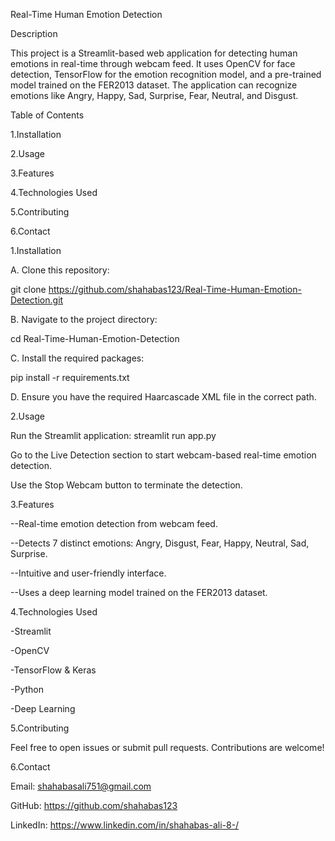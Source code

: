 Real-Time Human Emotion Detection

Description

This project is a Streamlit-based web application for detecting human emotions in real-time through webcam feed. It uses OpenCV for face detection, TensorFlow for the emotion recognition model, and a pre-trained model trained on the FER2013 dataset. The application can recognize emotions like Angry, Happy, Sad, Surprise, Fear, Neutral, and Disgust.



Table of Contents


1.Installation


2.Usage


3.Features


4.Technologies Used


5.Contributing


6.Contact


1.Installation

A. Clone this repository:

git clone https://github.com/shahabas123/Real-Time-Human-Emotion-Detection.git


B. Navigate to the project directory:

cd Real-Time-Human-Emotion-Detection


C. Install the required packages:

pip install -r requirements.txt

D. Ensure you have the required Haarcascade XML file in the correct path.


2.Usage

Run the Streamlit application:  streamlit run app.py

Go to the Live Detection section to start webcam-based real-time emotion detection.

Use the Stop Webcam button to terminate the detection.


3.Features

--Real-time emotion detection from webcam feed.

--Detects 7 distinct emotions: Angry, Disgust, Fear, Happy, Neutral, Sad, Surprise.

--Intuitive and user-friendly interface.

--Uses a deep learning model trained on the FER2013 dataset.


4.Technologies Used

-Streamlit

-OpenCV

-TensorFlow & Keras

-Python

-Deep Learning


5.Contributing

Feel free to open issues or submit pull requests. Contributions are welcome!


6.Contact

Email: shahabasali751@gmail.com

GitHub: https://github.com/shahabas123

LinkedIn: https://www.linkedin.com/in/shahabas-ali-8-/